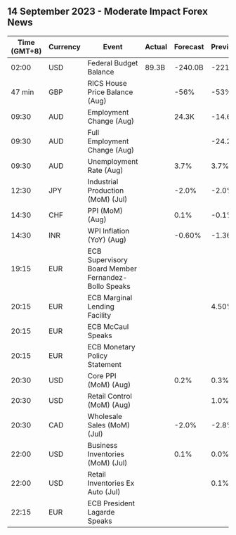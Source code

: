 ## 14 September 2023 - Moderate Impact Forex News

| Time (GMT+8) | Currency | Event | Actual | Forecast | Previous |
|------|----------|-------|--------|----------|----------|
| 02:00 | USD | Federal Budget Balance | 89.3B | -240.0B | -221.0B |
| 47 min | GBP | RICS House Price Balance (Aug) |  | -56% | -53% |
| 09:30 | AUD | Employment Change (Aug) |  | 24.3K | -14.6K |
| 09:30 | AUD | Full Employment Change (Aug) |  |  | -24.2K |
| 09:30 | AUD | Unemployment Rate (Aug) |  | 3.7% | 3.7% |
| 12:30 | JPY | Industrial Production (MoM) (Jul) |  | -2.0% | -2.0% |
| 14:30 | CHF | PPI (MoM) (Aug) |  | 0.1% | -0.1% |
| 14:30 | INR | WPI Inflation (YoY) (Aug) |  | -0.60% | -1.36% |
| 19:15 | EUR | ECB Supervisory Board Member Fernandez-Bollo Speaks |  |  |  |
| 20:15 | EUR | ECB Marginal Lending Facility |  |  | 4.50% |
| 20:15 | EUR | ECB McCaul Speaks |  |  |  |
| 20:15 | EUR | ECB Monetary Policy Statement |  |  |  |
| 20:30 | USD | Core PPI (MoM) (Aug) |  | 0.2% | 0.3% |
| 20:30 | USD | Retail Control (MoM) (Aug) |  |  | 1.0% |
| 20:30 | CAD | Wholesale Sales (MoM) (Jul) |  | -2.0% | -2.8% |
| 22:00 | USD | Business Inventories (MoM) (Jul) |  | 0.1% | 0.0% |
| 22:00 | USD | Retail Inventories Ex Auto (Jul) |  |  | 0.1% |
| 22:15 | EUR | ECB President Lagarde Speaks |  |  |  |
